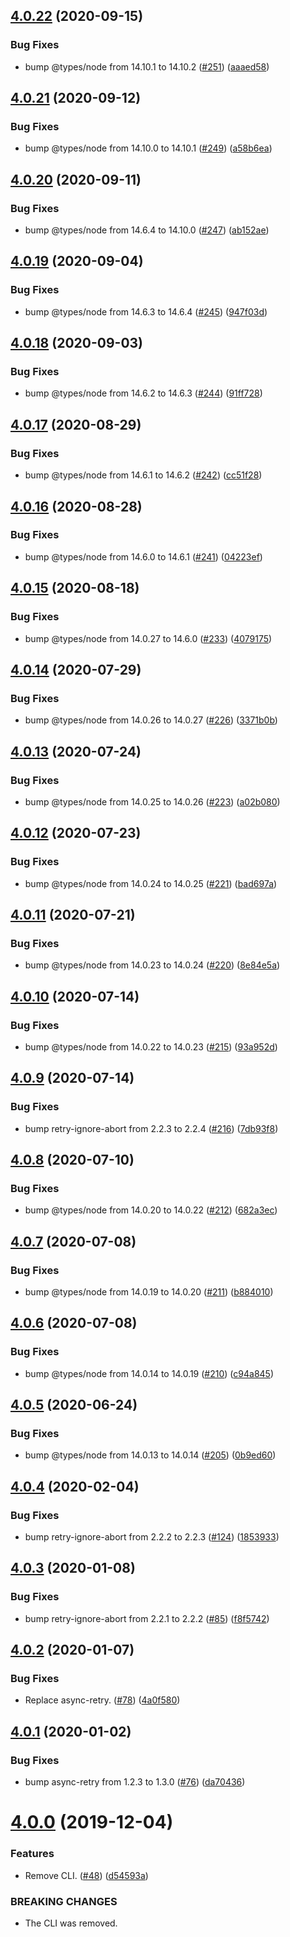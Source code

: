 ## [4.0.22](https://github.com/thenativeweb/knockat/compare/4.0.21...4.0.22) (2020-09-15)


### Bug Fixes

* bump @types/node from 14.10.1 to 14.10.2 ([#251](https://github.com/thenativeweb/knockat/issues/251)) ([aaaed58](https://github.com/thenativeweb/knockat/commit/aaaed58ebabdbee6994ca637f0487f0ab69e4dcc))

## [4.0.21](https://github.com/thenativeweb/knockat/compare/4.0.20...4.0.21) (2020-09-12)


### Bug Fixes

* bump @types/node from 14.10.0 to 14.10.1 ([#249](https://github.com/thenativeweb/knockat/issues/249)) ([a58b6ea](https://github.com/thenativeweb/knockat/commit/a58b6eaca43c1e9004986da5917ad2dea863edbd))

## [4.0.20](https://github.com/thenativeweb/knockat/compare/4.0.19...4.0.20) (2020-09-11)


### Bug Fixes

* bump @types/node from 14.6.4 to 14.10.0 ([#247](https://github.com/thenativeweb/knockat/issues/247)) ([ab152ae](https://github.com/thenativeweb/knockat/commit/ab152ae0ae25f83c1b85f875f0ebb3cfb5f9b78d))

## [4.0.19](https://github.com/thenativeweb/knockat/compare/4.0.18...4.0.19) (2020-09-04)


### Bug Fixes

* bump @types/node from 14.6.3 to 14.6.4 ([#245](https://github.com/thenativeweb/knockat/issues/245)) ([947f03d](https://github.com/thenativeweb/knockat/commit/947f03d9f3ec9f4a2b81cbe8376709654a443483))

## [4.0.18](https://github.com/thenativeweb/knockat/compare/4.0.17...4.0.18) (2020-09-03)


### Bug Fixes

* bump @types/node from 14.6.2 to 14.6.3 ([#244](https://github.com/thenativeweb/knockat/issues/244)) ([91ff728](https://github.com/thenativeweb/knockat/commit/91ff728b036c1ca51ec57294f4a99693ee617e30))

## [4.0.17](https://github.com/thenativeweb/knockat/compare/4.0.16...4.0.17) (2020-08-29)


### Bug Fixes

* bump @types/node from 14.6.1 to 14.6.2 ([#242](https://github.com/thenativeweb/knockat/issues/242)) ([cc51f28](https://github.com/thenativeweb/knockat/commit/cc51f287fcede90224c344a787b2f7bd087f975a))

## [4.0.16](https://github.com/thenativeweb/knockat/compare/4.0.15...4.0.16) (2020-08-28)


### Bug Fixes

* bump @types/node from 14.6.0 to 14.6.1 ([#241](https://github.com/thenativeweb/knockat/issues/241)) ([04223ef](https://github.com/thenativeweb/knockat/commit/04223ef6f6487dd3ea4d45ff34e5e4988a69d3ef))

## [4.0.15](https://github.com/thenativeweb/knockat/compare/4.0.14...4.0.15) (2020-08-18)


### Bug Fixes

* bump @types/node from 14.0.27 to 14.6.0 ([#233](https://github.com/thenativeweb/knockat/issues/233)) ([4079175](https://github.com/thenativeweb/knockat/commit/407917581ea90ef880edad37e9c60a3066f1c2e9))

## [4.0.14](https://github.com/thenativeweb/knockat/compare/4.0.13...4.0.14) (2020-07-29)


### Bug Fixes

* bump @types/node from 14.0.26 to 14.0.27 ([#226](https://github.com/thenativeweb/knockat/issues/226)) ([3371b0b](https://github.com/thenativeweb/knockat/commit/3371b0bdbc8cd9d6355b68409bb5f458e3fb1c86))

## [4.0.13](https://github.com/thenativeweb/knockat/compare/4.0.12...4.0.13) (2020-07-24)


### Bug Fixes

* bump @types/node from 14.0.25 to 14.0.26 ([#223](https://github.com/thenativeweb/knockat/issues/223)) ([a02b080](https://github.com/thenativeweb/knockat/commit/a02b080963ad336a601fb50095fe6204f9e04edd))

## [4.0.12](https://github.com/thenativeweb/knockat/compare/4.0.11...4.0.12) (2020-07-23)


### Bug Fixes

* bump @types/node from 14.0.24 to 14.0.25 ([#221](https://github.com/thenativeweb/knockat/issues/221)) ([bad697a](https://github.com/thenativeweb/knockat/commit/bad697a82e5ea2dbd9fd195d68db12cfde6ba017))

## [4.0.11](https://github.com/thenativeweb/knockat/compare/4.0.10...4.0.11) (2020-07-21)


### Bug Fixes

* bump @types/node from 14.0.23 to 14.0.24 ([#220](https://github.com/thenativeweb/knockat/issues/220)) ([8e84e5a](https://github.com/thenativeweb/knockat/commit/8e84e5a93cc56d095b58a8e9af8a25f672a010c6))

## [4.0.10](https://github.com/thenativeweb/knockat/compare/4.0.9...4.0.10) (2020-07-14)


### Bug Fixes

* bump @types/node from 14.0.22 to 14.0.23 ([#215](https://github.com/thenativeweb/knockat/issues/215)) ([93a952d](https://github.com/thenativeweb/knockat/commit/93a952d9ca0975f27a609acc0215a461bb2d4917))

## [4.0.9](https://github.com/thenativeweb/knockat/compare/4.0.8...4.0.9) (2020-07-14)


### Bug Fixes

* bump retry-ignore-abort from 2.2.3 to 2.2.4 ([#216](https://github.com/thenativeweb/knockat/issues/216)) ([7db93f8](https://github.com/thenativeweb/knockat/commit/7db93f8ce97b7645a2dcd432e03d98575ddb3be6))

## [4.0.8](https://github.com/thenativeweb/knockat/compare/4.0.7...4.0.8) (2020-07-10)


### Bug Fixes

* bump @types/node from 14.0.20 to 14.0.22 ([#212](https://github.com/thenativeweb/knockat/issues/212)) ([682a3ec](https://github.com/thenativeweb/knockat/commit/682a3ec2dacd93910b6be64c7a42278a24de47c7))

## [4.0.7](https://github.com/thenativeweb/knockat/compare/4.0.6...4.0.7) (2020-07-08)


### Bug Fixes

* bump @types/node from 14.0.19 to 14.0.20 ([#211](https://github.com/thenativeweb/knockat/issues/211)) ([b884010](https://github.com/thenativeweb/knockat/commit/b88401023692a6681df6052533b850de40d29f3b))

## [4.0.6](https://github.com/thenativeweb/knockat/compare/4.0.5...4.0.6) (2020-07-08)


### Bug Fixes

* bump @types/node from 14.0.14 to 14.0.19 ([#210](https://github.com/thenativeweb/knockat/issues/210)) ([c94a845](https://github.com/thenativeweb/knockat/commit/c94a845ee52694478e1a2c2bcc44394421aacc2c))

## [4.0.5](https://github.com/thenativeweb/knockat/compare/4.0.4...4.0.5) (2020-06-24)


### Bug Fixes

* bump @types/node from 14.0.13 to 14.0.14 ([#205](https://github.com/thenativeweb/knockat/issues/205)) ([0b9ed60](https://github.com/thenativeweb/knockat/commit/0b9ed60bc57e668ac1576da4be43e6c2c2f31c56))

## [4.0.4](https://github.com/thenativeweb/knockat/compare/4.0.3...4.0.4) (2020-02-04)


### Bug Fixes

* bump retry-ignore-abort from 2.2.2 to 2.2.3 ([#124](https://github.com/thenativeweb/knockat/issues/124)) ([1853933](https://github.com/thenativeweb/knockat/commit/1853933f5eddb7fbbe798688bd32d896f12a1835))

## [4.0.3](https://github.com/thenativeweb/knockat/compare/4.0.2...4.0.3) (2020-01-08)


### Bug Fixes

* bump retry-ignore-abort from 2.2.1 to 2.2.2 ([#85](https://github.com/thenativeweb/knockat/issues/85)) ([f8f5742](https://github.com/thenativeweb/knockat/commit/f8f5742507dde60bdc2de63dd5b118df7c7e4627))

## [4.0.2](https://github.com/thenativeweb/knockat/compare/4.0.1...4.0.2) (2020-01-07)


### Bug Fixes

* Replace async-retry. ([#78](https://github.com/thenativeweb/knockat/issues/78)) ([4a0f580](https://github.com/thenativeweb/knockat/commit/4a0f58080af25aab8bd1f07b9d5ec2e139dd59df))

## [4.0.1](https://github.com/thenativeweb/knockat/compare/4.0.0...4.0.1) (2020-01-02)


### Bug Fixes

* bump async-retry from 1.2.3 to 1.3.0 ([#76](https://github.com/thenativeweb/knockat/issues/76)) ([da70436](https://github.com/thenativeweb/knockat/commit/da7043645ec45ac9ea42db204875b0ebf67bb8de))

# [4.0.0](https://github.com/thenativeweb/knockat/compare/3.0.0...4.0.0) (2019-12-04)


### Features

* Remove CLI. ([#48](https://github.com/thenativeweb/knockat/issues/48)) ([d54593a](https://github.com/thenativeweb/knockat/commit/d54593a6ce7b1f600532552688fe12ff6d1fa687))


### BREAKING CHANGES

* The CLI was removed.
